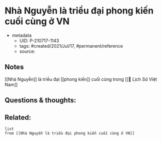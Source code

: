 # Nhà Nguyễn là triều đại phong kiến cuối cùng ở VN

- metadata
	- UID: P-210717-1143
	- tags: #created/2021/Jul/17, #permanent/reference
	- source: 

## Notes
[[Nhà Nguyễn]] là triều đại [[phong kiến]] cuối cùng trong [[🏡 Lịch Sử Việt Nam]]

## Questions & thoughts:

## Related:
```dataview
list
from [[Nhà Nguyễn là triều đại phong kiến cuối cùng ở VN]]
```
